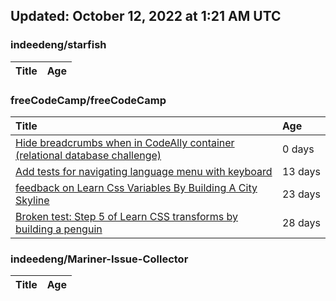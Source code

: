 ## Updated: October 12, 2022 at 1:21 AM UTC


### indeedeng/starfish
|**Title**|**Age**|
|:----|:----|


### freeCodeCamp/freeCodeCamp
|**Title**|**Age**|
|:----|:----|
|[Hide breadcrumbs when in CodeAlly container (relational database challenge)](https://github.com/freeCodeCamp/freeCodeCamp/issues/47980)|0&nbsp;days|
|[Add tests for navigating language menu with keyboard](https://github.com/freeCodeCamp/freeCodeCamp/issues/47649)|13&nbsp;days|
|[feedback on Learn Css Variables By Building A City Skyline](https://github.com/freeCodeCamp/freeCodeCamp/issues/47555)|23&nbsp;days|
|[Broken test: Step 5 of Learn CSS transforms by building a penguin](https://github.com/freeCodeCamp/freeCodeCamp/issues/47513)|28&nbsp;days|


### indeedeng/Mariner-Issue-Collector
|**Title**|**Age**|
|:----|:----|